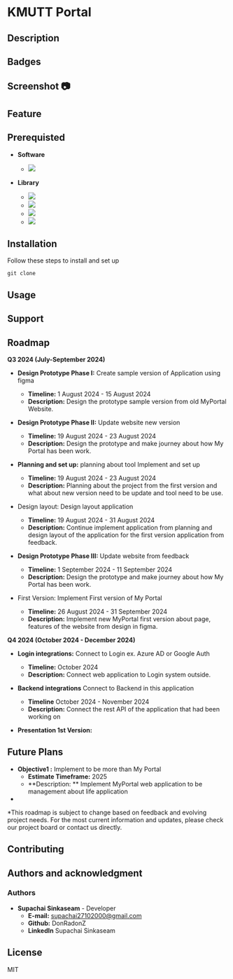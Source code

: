 # KMUTT Portal



<!-- ## Getting started

To make it easy for you to get started with GitLab, here's a list of recommended next steps.

Already a pro? Just edit this README.md and make it your own. Want to make it easy? [Use the template at the bottom](#editing-this-readme)!

## Add your files

- [ ] [Create](https://docs.gitlab.com/ee/user/project/repository/web_editor.html#create-a-file) or [upload](https://docs.gitlab.com/ee/user/project/repository/web_editor.html#upload-a-file) files
- [ ] [Add files using the command line](https://docs.gitlab.com/ee/gitlab-basics/add-file.html#add-a-file-using-the-command-line) or push an existing Git repository with the following command:

```
cd existing_repo
git remote add origin https://gitlab.com/supachai27102000/kmutt-portal.git
git branch -M main
git push -uf origin main
```

## Integrate with your tools

- [ ] [Set up project integrations](https://gitlab.com/supachai27102000/kmutt-portal/-/settings/integrations)

## Collaborate with your team

- [ ] [Invite team members and collaborators](https://docs.gitlab.com/ee/user/project/members/)
- [ ] [Create a new merge request](https://docs.gitlab.com/ee/user/project/merge_requests/creating_merge_requests.html)
- [ ] [Automatically close issues from merge requests](https://docs.gitlab.com/ee/user/project/issues/managing_issues.html#closing-issues-automatically)
- [ ] [Enable merge request approvals](https://docs.gitlab.com/ee/user/project/merge_requests/approvals/)
- [ ] [Set auto-merge](https://docs.gitlab.com/ee/user/project/merge_requests/merge_when_pipeline_succeeds.html)

## Test and Deploy

Use the built-in continuous integration in GitLab.

- [ ] [Get started with GitLab CI/CD](https://docs.gitlab.com/ee/ci/quick_start/index.html)
- [ ] [Analyze your code for known vulnerabilities with Static Application Security Testing (SAST)](https://docs.gitlab.com/ee/user/application_security/sast/)
- [ ] [Deploy to Kubernetes, Amazon EC2, or Amazon ECS using Auto Deploy](https://docs.gitlab.com/ee/topics/autodevops/requirements.html)
- [ ] [Use pull-based deployments for improved Kubernetes management](https://docs.gitlab.com/ee/user/clusters/agent/)
- [ ] [Set up protected environments](https://docs.gitlab.com/ee/ci/environments/protected_environments.html)

*** -->


## Description
<!-- Let people know what your project can do specifically. Provide context and add a link to any reference visitors might be unfamiliar with. A list of Features or a Background subsection can also be added here. If there are alternatives to your project, this is a good place to list differentiating factors. -->

## Badges
<!-- On some READMEs, you may see small images that convey metadata, such as whether or not all the tests are passing for the project. You can use Shields to add some to your README. Many services also have instructions for adding a badge. -->

## Screenshot 📷


## Feature

## Prerequisted

* **Software**
    * <img src="https://img.shields.io/badge/React-20232A?style=for-the-badge&logo=react&logoColor=61DAFB"/>

* **Library**
    * <img src="https://img.shields.io/badge/React_Router-CA4245?style=for-the-badge&logo=react-router&logoColor=white" />
    * <img src="https://img.shields.io/badge/styled--components-DB7093?style=for-the-badge&logo=styled-components&logoColor=white"> 
    * <img src="https://img.shields.io/badge/React_Query-FF4154?style=for-the-badge&logo=ReactQuery&logoColor=white" />
    * <img src="https://img.shields.io/badge/axios-671ddf?&style=for-the-badge&logo=axios&logoColor=white"/>


## Installation
<!-- Within a particular ecosystem, there may be a common way of installing things, such as using Yarn, NuGet, or Homebrew. However, consider the possibility that whoever is reading your README is a novice and would like more guidance. Listing specific steps helps remove ambiguity and gets people to using your project as quickly as possible. If it only runs in a specific context like a particular programming language version or operating system or has dependencies that have to be installed manually, also add a Requirements subsection. -->
Follow these steps to install and set up

```
git clone 
```



## Usage
<!-- Use examples liberally, and show the expected output if you can. It's helpful to have inline the smallest example of usage that you can demonstrate, while providing links to more sophisticated examples if they are too long to reasonably include in the README. -->

## Support
<!-- Tell people where they can go to for help. It can be any combination of an issue tracker, a chat room, an email address, etc. -->

## Roadmap

**Q3 2024 (July-September 2024)**
* **Design Prototype Phase I:** Create sample version of Application using figma
    *   **Timeline:** 1 August 2024 - 15 August 2024
    *   **Description:** Design the prototype sample version from old MyPortal Website.


* **Design Prototype Phase II:** Update website new version 
    *   **Timeline:** 19 August 2024 - 23 August 2024
    *   **Description:** Design the prototype and make journey about how My Portal has been work.

* **Planning and set up:** planning about tool Implement and set up
    * **Timeline:** 19 August 2024 - 23 August 2024
    * **Description:** Planning about the project from the first version and what about new version need to be update and tool need to be use.

* Design layout: Design layout application
    * **Timeline:** 19 August 2024 - 31 August 2024
    * **Description:** Continue implement application from planning and design layout of the application for the first version application from feedback.

* **Design Prototype Phase III:** Update website from feedback
    *   **Timeline:** 1 September 2024 - 11 September 2024
    *   **Description:** Design the prototype and make journey about how My Portal has been work.

* First Version: Implement First version of My Portal
    * **Timeline:** 26 August 2024 - 31 September 2024
    * **Description:** Implement new MyPortal first version about page, features of the website from design in figma.

**Q4 2024 (October 2024 - December 2024)**

* **Login integrations:** Connect to Login ex. Azure AD or Google Auth
    * **Timeline:** October 2024
    * **Description:** Connect web application to Login system outside.

* **Backend integrations** Connect to Backend in this application
    * **Timeline** October 2024 - November 2024
    * **Description:** Connect the rest API of the application that had been working on

* **Presentation 1st Version:** 






## Future Plans
* **Objective1 :** Implement to be more than My Portal
    * **Estimate Timeframe:** 2025
    * **Description: ** Implement MyPortal web application to be management about life application
* 

*This roadmap is subject to change based on feedback and evolving project needs. For the most current information and updates, please check our project board or contact us directly.

## Contributing
<!-- State if you are open to contributions and what your requirements are for accepting them.

For people who want to make changes to your project, it's helpful to have some documentation on how to get started. Perhaps there is a script that they should run or some environment variables that they need to set. Make these steps explicit. These instructions could also be useful to your future self.

You can also document commands to lint the code or run tests. These steps help to ensure high code quality and reduce the likelihood that the changes inadvertently break something. Having instructions for running tests is especially helpful if it requires external setup, such as starting a Selenium server for testing in a browser. -->

## Authors and acknowledgment

### Authors
* **Supachai Sinkaseam** - Developer
    * **E-mail:** supachai27102000@gmail.com
    * **Github:** DonRadonZ
    * **LinkedIn** Supachai Sinkaseam


## License
MIT

<!-- ## Project status
If you have run out of energy or time for your project, put a note at the top of the README saying that development has slowed down or stopped completely. Someone may choose to fork your project or volunteer to step in as a maintainer or owner, allowing your project to keep going. You can also make an explicit request for maintainers. -->
